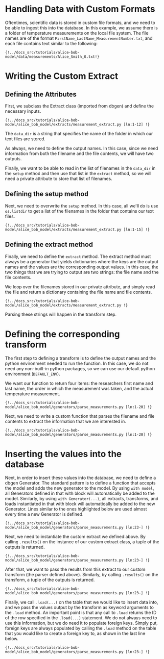 <!--
   Copyright 2021 Modelyst LLC

   Licensed under the Apache License, Version 2.0 (the "License");
   you may not use this file except in compliance with the License.
   You may obtain a copy of the License at

       http://www.apache.org/licenses/LICENSE-2.0

   Unless required by applicable law or agreed to in writing, software
   distributed under the License is distributed on an "AS IS" BASIS,
   WITHOUT WARRANTIES OR CONDITIONS OF ANY KIND, either express or implied.
   See the License for the specific language governing permissions and
   limitations under the License.
 -->

# Handling Data with Custom Formats

Oftentimes, scientific data is stored in custom file formats, and we need to be able to ingest this into the database. In this example, we assume there is a folder of temperature measurements on the local file system. The file names are of the format `FirstName_LastName_MeasurementNumber.txt`, and each file contains text similar to the following:

```
{!../docs_src/tutorials/alice-bob-model/data/measurements/Alice_Smith_0.txt!}
```

# Writing the Custom Extract

## Defining the Attributes

First, we subclass the Extract class (imported from dbgen) and define the necessary inputs.

```python3 hl_lines="9-12"
{!../docs_src/tutorials/alice-bob-model/alice_bob_model/extracts/measurement_extract.py [ln:1-12] !}
```

The `data_dir` is a string that specifies the name of the folder in which our text files are stored.

As always, we need to define the output names. In this case, since we need information from both the filename and the file contents, we will have two outputs.

Finally, we want to be able to read in the list of filenames in the `data_dir` in the `setup` method and then use that list in the `extract` method, so we will need a private attribute to store that list of filenames.

## Defining the setup method

Next, we need to overwrite the `setup` method. In this case, all we'll do is use `os.listdir` to get a list of the filenames in the folder that contains our text files.

```python3 hl_lines="14-15"
{!../docs_src/tutorials/alice-bob-model/alice_bob_model/extracts/measurement_extract.py [ln:1-15] !}
```

## Defining the extract method

Finally, we need to define the `extract` method. The extract method must always be a generator that yields dictionaries where the keys are the output names and the values are the corresponding output values. In this case, the two things that we are trying to output are two strings: the file name and the file contents.

We loop over the filenames stored in our private attribute, and simply read the file and return a dictionary containing the file name and file contents.

```python3 hl_lines="17-22"
{!../docs_src/tutorials/alice-bob-model/alice_bob_model/extracts/measurement_extract.py !}
```

Parsing these strings will happen in the transform step.


# Defining the corresponding transform

The first step to defining a transform is to define the output names and the python environment needed to run the function. In this case, we do not need any non-built-in python packages, so we can use our default python environment (`DEFAULT_ENV`).

We want our function to return four items: the researchers first name and last name, the order in which the measurement was taken, and the actual temperature measurement.

```python3 hl_lines="9-13"
{!../docs_src/tutorials/alice-bob-model/alice_bob_model/generators/parse_measurements.py [ln:1-20] !}
```

Next, we need to write a custom function that parses the filename and file contents to extract the information that we are interested in.


```python3 hl_lines="14-20"
{!../docs_src/tutorials/alice-bob-model/alice_bob_model/generators/parse_measurements.py [ln:1-20] !}
```

# Inserting the values into the database

Next, in order to insert these values into the database, we need to define a dbgen Generator. The standard pattern is to define a function that accepts the model and adds the new generator to the model. By using `with model`, all Generators defined in that with block will automatically be added to the model. Similarly, by using `with Generator(...)`, all extracts, transforms, and loads instantiated in that with block will automatically be added to the new Generator. Lines similar to the ones highlighted below are used almost every time a new Generator is defined.

```python3 hl_lines="1-3"
{!../docs_src/tutorials/alice-bob-model/alice_bob_model/generators/parse_measurements.py [ln:23-] !}
```

Next, we need to instantiate the custom extract we defined above. By calling `.results()` on the instance of our custom extract class, a tuple of the outputs is returned.

```python3 hl_lines="4"
{!../docs_src/tutorials/alice-bob-model/alice_bob_model/generators/parse_measurements.py [ln:23-] !}
```

After that, we want to pass the results from this extract to our custom transform (the parser defined above). Similarly, by calling `.results()` on the transform, a tuple of the outputs is returned.

```python3 hl_lines="5"
{!../docs_src/tutorials/alice-bob-model/alice_bob_model/generators/parse_measurements.py [ln:23-] !}
```

Finally, we call `.load(...)` on the table that we would like to insert data into, and we pass the values output by the transform as keyword arguments to the `.load` method. An important point is that any call to `.load` returns the ID of the row specified in the `.load(...)` statement. We do not always need to use this information, but we do need it to populate foreign keys. Simply put, foreign keys are always populated by calling the `.load` method on the table that you would like to create a foreign key to, as shown in the last line below.

```python3 hl_lines="6-11"
{!../docs_src/tutorials/alice-bob-model/alice_bob_model/generators/parse_measurements.py [ln:23-] !}
```
